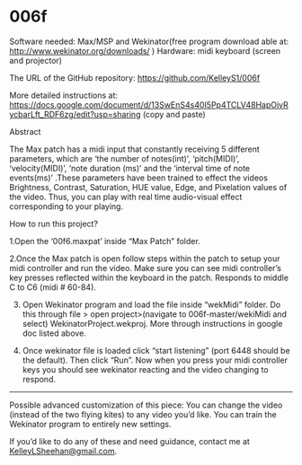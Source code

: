 # 006f
 
Software needed: Max/MSP and Wekinator(free program download able at: http://www.wekinator.org/downloads/ )
Hardware: midi keyboard (screen and projector)

The URL of the GitHub repository: https://github.com/KelleyS1/006f

More detailed instructions at: https://docs.google.com/document/d/13SwEnS4s40I5Pp4TCLV48HapOivRycbarLft_RDF6zg/edit?usp=sharing (copy and paste)


Abstract

The Max patch has a midi input that constantly receiving 5 different parameters, which are ‘the number of notes(int)’, ‘pitch(MIDI)’, ‘velocity(MIDI)’, ‘note duration (ms)’ and the ‘interval time of note events(ms)’ .These parameters have been trained to effect the videos Brightness, Contrast, Saturation, HUE value, Edge, and Pixelation values of the video. Thus, you can play with real time audio-visual effect corresponding to your playing. 


How to run this project?

1.Open the ‘00f6.maxpat’ inside “Max Patch” folder. 

2.Once the Max patch is open follow steps within the patch to setup your midi controller and run the video. Make sure you can see midi controller’s key presses reflected within the keyboard in the patch. Responds to middle C to C6 (midi # 60-84). 

3. Open Wekinator program and load the file inside “wekMidi” folder. Do this through file > open project>(navigate to 006f-master/wekiMidi and select) WekinatorProject.wekproj. More through instructions in google doc listed above.

4. Once wekinator file is loaded click “start listening” (port 6448 should be the default). Then click “Run”. Now when you press your midi controller keys you should see wekinator reacting and the video changing to respond.


- - - - - - - - - - - - - - - - - - - - - - - - - - - - - - - - - - - - - - - - - - - - - - - - - - - - - - - - - - - - - - - - - -

Possible advanced customization of this piece: 
You can change the video (instead of the two flying kites) to any video you’d like. 
You can train the Wekinator program to entirely new settings.

If you’d like to do any of these and need guidance, contact me at KelleyLSheehan@gmail.com.

